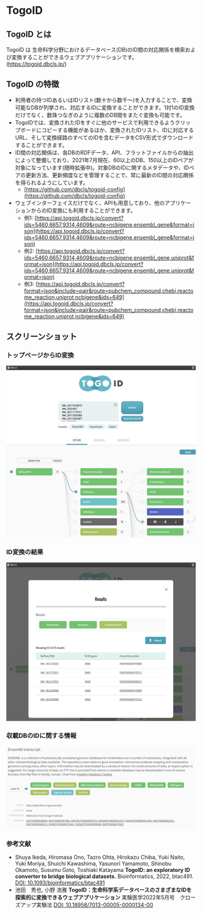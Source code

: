 # TogoID
## TogoID とは
TogoID は 生命科学分野におけるデータベース(DB)のID間の対応関係を検索および変換することができるウェブアプリケーションです。(https://togoid.dbcls.jp/)


## TogoID の特徴
- 利用者の持つIDあるいはIDリスト(数十から数千〜)を入力することで、変換可能なDBが列挙され、対応するIDに変換することができます。1対1のID変換だけでなく、数珠つなぎのように複数のDB間をまたぐ変換も可能です。
- TogoIDでは、変換されたIDをすぐに他のサービスで利用できるようクリップボードにコピーする機能があるほか、変換されたIDリスト、IDに対応するURL、そして変換経路のすべてのIDを含むデータをCSV形式でダウンロードすることができます。
- ID間の対応関係は、各DBのRDFデータ、API、フラットファイルからの抽出によって整備しており、2021年7月現在、60以上のDB、150以上のIDペアが対象になっています(随時拡張中)。対象DBのIDに関するメタデータや、IDペアの更新方法、更新頻度などを管理することで、常に最新のID間の対応関係を得られるようにしています。
    - [https://github.com/dbcls/togoid-config](https://github.com/dbcls/togoid-config)
- ウェブインターフェイスだけでなく、APIも用意しており、他のアプリケーションからのID変換にも利用することができます。
    - 例1: [https://api.togoid.dbcls.jp/convert?ids=5460,6657,9314,4609&route=ncbigene,ensembl_gene&format=json](https://api.togoid.dbcls.jp/convert?ids=5460,6657,9314,4609&route=ncbigene,ensembl_gene&format=json)
    - 例2: [https://api.togoid.dbcls.jp/convert?ids=5460,6657,9314,4609&route=ncbigene,ensembl_gene,uniprot&format=json](https://api.togoid.dbcls.jp/convert?ids=5460,6657,9314,4609&route=ncbigene,ensembl_gene,uniprot&format=json)
    - 例3: [https://api.togoid.dbcls.jp/convert?format=json&include=pair&route=pubchem_compound,chebi,reactome_reaction,uniprot,ncbigene&ids=649](https://api.togoid.dbcls.jp/convert?format=json&include=pair&route=pubchem_compound,chebi,reactome_reaction,uniprot,ncbigene&ids=649)


## スクリーンショット

### トップページからID変換

![Fig-1](https://raw.githubusercontent.com/dbcls/website/master/services/images/TogoID_fig-1_20210707.png)

### ID変換の結果

![Fig-2](https://raw.githubusercontent.com/dbcls/website/master/services/images/TogoID_fig-2_20210707.png)

### 収載DBのIDに関する情報

![Fig-3](https://raw.githubusercontent.com/dbcls/website/master/services/images/TogoID_fig-3_20210707.png)


### 参考文献

* Shuya Ikeda, Hiromasa Ono, Tazro Ohta, Hirokazu Chiba, Yuki Naito, Yuki Moriya, Shuichi Kawashima, Yasunori Yamamoto, Shinobu Okamoto, Susumu Goto, Toshiaki Katayama
    **TogoID: an exploratory ID converter to bridge biological datasets.**
    Bioinformatics, 2022, btac491.
    [DOI: 10.1093/bioinformatics/btac491](https://doi.org/10.1093/bioinformatics/btac491)
* 池田　秀也, 小野 浩雅
    **TogoID：生命科学系データベースのさまざまなIDを探索的に変換できるウェブアプリケーション**
    実験医学2022年5月号　クローズアップ実験法
    [DOI: 10.18958/7013-00005-0000134-00](https://doi.org/10.18958/7013-00005-0000134-00)

<!--:-->
